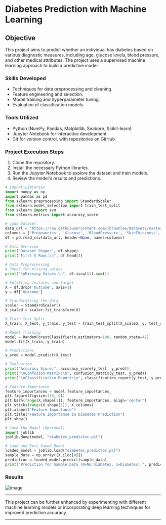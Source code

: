 # Diabetes Prediction with Machine Learning

## Objective
This project aims to predict whether an individual has diabetes based on various diagnostic measures, including age, glucose levels, blood pressure, and other medical attributes. The project uses a supervised machine learning approach to build a predictive model.

### Skills Developed
- Techniques for data preprocessing and cleaning.
- Feature engineering and selection.
- Model training and hyperparameter tuning.
- Evaluation of classification models.


### Tools Utilized
- Python (NumPy, Pandas, Matplotlib, Seaborn, Scikit-learn)
- Jupyter Notebook for interactive development
- Git for version control, with repositories on GitHub

### Project Execution Steps
1. Clone the repository.
2. Install the necessary Python libraries.
3. Run the Jupyter Notebook to explore the dataset and train models.
4. Review the model's results and predictions.

```python
# Import Libraries
import numpy as np
import pandas as pd
from sklearn.preprocessing import StandardScaler
from sklearn.model_selection import train_test_split
from sklearn import svm
from sklearn.metrics import accuracy_score

# Load Dataset
data_url = "https://raw.githubusercontent.com/jbrownlee/Datasets/master/pima-indians-diabetes.data.csv"
columns = ['Pregnancies', 'Glucose', 'BloodPressure', 'SkinThickness', 'Insulin', 'BMI', 'DiabetesPedigreeFunction', 'Age', 'Outcome']
df = pd.read_csv(data_url, header=None, names=columns)

# Data Overview
print("Dataset Shape:", df.shape)
print("First 5 Rows:\n", df.head())

# Data Preprocessing
# Check for missing values
print("\nMissing Values:\n", df.isnull().sum())

# Splitting features and target
X = df.drop('Outcome', axis=1)
y = df['Outcome']

# Standardizing the data
scaler = StandardScaler()
X_scaled = scaler.fit_transform(X)

# Train-Test Split
X_train, X_test, y_train, y_test = train_test_split(X_scaled, y, test_size=0.2, random_state=42)

# Model Training
model = RandomForestClassifier(n_estimators=100, random_state=42)
model.fit(X_train, y_train)

# Predictions
y_pred = model.predict(X_test)

# Evaluation
print("Accuracy Score:", accuracy_score(y_test, y_pred))
print("\nConfusion Matrix:\n", confusion_matrix(y_test, y_pred))
print("\nClassification Report:\n", classification_report(y_test, y_pred))

# Feature Importance
feature_importances = model.feature_importances_
plt.figure(figsize=(10, 6))
plt.barh(range(X.shape[1]), feature_importances, align='center')
plt.yticks(range(X.shape[1]), X.columns)
plt.xlabel("Feature Importance")
plt.title("Feature Importance in Diabetes Prediction")
plt.show()

# Save the Model (Optional)
import joblib
joblib.dump(model, "diabetes_predictor.pkl")

# Load and Test Saved Model
loaded_model = joblib.load("diabetes_predictor.pkl")
sample_data = np.array([X.iloc[0]])
prediction = loaded_model.predict(sample_data)
print("Prediction for Sample Data (0=No Diabetes, 1=Diabetes):", prediction)
```

### Results

![image](https://github.com/user-attachments/assets/f88f8784-37db-4b4b-9cb5-ea5373f8e1f4)


---

This project can be further enhanced by experimenting with different machine learning models or incorporating deep learning techniques for improved prediction accuracy.

---

